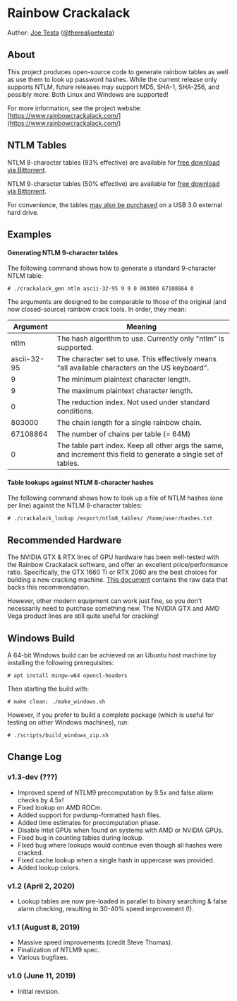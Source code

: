 # Rainbow Crackalack

Author: [Joe Testa](https://www.positronsecurity.com/company/) ([@therealjoetesta](https://twitter.com/therealjoetesta))

## About

This project produces open-source code to generate rainbow tables as well as use them to look up password hashes.  While the current release only supports NTLM, future releases may support MD5, SHA-1, SHA-256, and possibly more.  Both Linux and Windows are supported!

For more information, see the project website: [https://www.rainbowcrackalack.com/](https://www.rainbowcrackalack.com/)

## NTLM Tables

NTLM 8-character tables (93% effective) are available for [free download via Bittorrent](https://www.rainbowcrackalack.com/rainbow_crackalack_ntlm_8.torrent).

NTLM 9-character tables (50% effective) are available for [free download via Bittorrent](https://www.rainbowcrackalack.com/rainbow_crackalack_ntlm_9.torrent).

For convenience, the tables [may also be purchased](https://www.rainbowcrackalack.com/#download) on a USB 3.0 external hard drive.

## Examples

#### Generating NTLM 9-character tables

The following command shows how to generate a standard 9-character NTLM table:

    # ./crackalack_gen ntlm ascii-32-95 9 9 0 803000 67108864 0

The arguments are designed to be comparable to those of the original (and now closed-source) rainbow crack tools.  In order, they mean:

|Argument    |Meaning   |
|------------|----------|
|ntlm        |The hash algorithm to use.  Currently only "ntlm" is supported.|
|ascii-32-95 |The character set to use.  This effectively means "all available characters on the US keyboard".|
|9           |The minimum plaintext character length.|
|9           |The maximum plaintext character length.|
|0           |The reduction index.  Not used under standard conditions.|
|803000      |The chain length for a single rainbow chain.|
|67108864    |The number of chains per table (= 64M)|
|0 |The table part index.  Keep all other args the same, and increment this field to generate a single set of tables.|

#### Table lookups against NTLM 8-character hashes

The following command shows how to look up a file of NTLM hashes (one per line) against the NTLM 8-character tables:

    # ./crackalack_lookup /export/ntlm8_tables/ /home/user/hashes.txt

## Recommended Hardware

The NVIDIA GTX & RTX lines of GPU hardware has been well-tested with the Rainbow Crackalack software, and offer an excellent price/performance ratio.  Specifically, the GTX 1660 Ti or RTX 2060 are the best choices for building a new cracking machine.  [This document](https://docs.google.com/spreadsheets/d/1jigNGvt9SUur_SNH7QDEACapJbrdL_wKYtprM23IDpM/edit?usp=sharing) contains the raw data that backs this recommendation.

However, other modern equipment can work just fine, so you don't necessarily need to purchase something new.  The NVIDIA GTX and AMD Vega product lines are still quite useful for cracking!

## Windows Build

A 64-bit Windows build can be achieved on an Ubuntu host machine by installing the following prerequisites:

    # apt install mingw-w64 opencl-headers

Then starting the build with:

    # make clean; ./make_windows.sh

However, if you prefer to build a complete package (which is useful for testing on other Windows machines), run:

    # ./scripts/build_windows_zip.sh

## Change Log
### v1.3-dev (???)
 - Improved speed of NTLM9 precomputation by 9.5x and false alarm checks by 4.5x!
 - Fixed lookup on AMD ROCm.
 - Added support for pwdump-formatted hash files.
 - Added time estimates for precomputation phase.
 - Disable Intel GPUs when found on systems with AMD or NVIDIA GPUs.
 - Fixed bug in counting tables during lookup.
 - Fixed bug where lookups would continue even though all hashes were cracked.
 - Fixed cache lookup when a single hash in uppercase was provided.
 - Added lookup colors.

### v1.2 (April 2, 2020)
 - Lookup tables are now pre-loaded in parallel to binary searching & false alarm checking, resulting in 30-40% speed improvement (!).

### v1.1 (August 8, 2019)
 - Massive speed improvements (credit Steve Thomas).
 - Finalization of NTLM9 spec.
 - Various bugfixes.

### v1.0 (June 11, 2019)
 - Initial revision.
